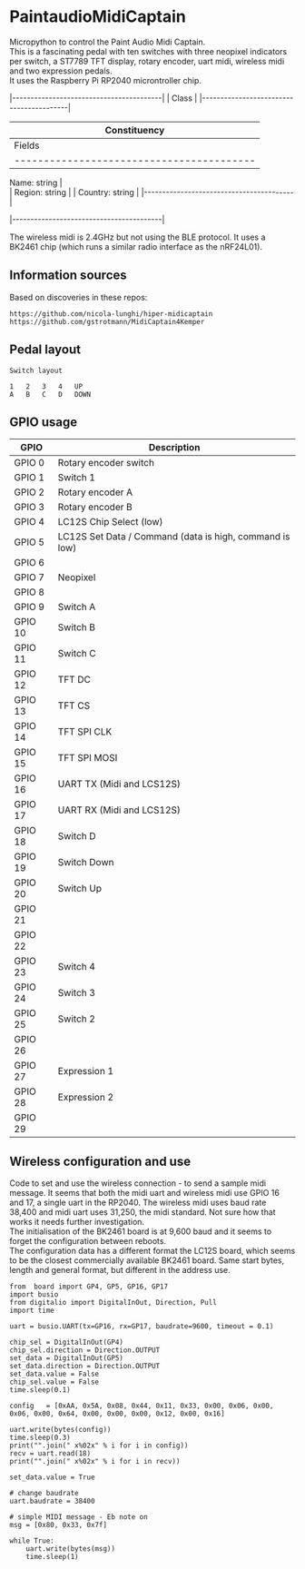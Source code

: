 # PaintaudioMidiCaptain
Micropython to control the Paint Audio Midi Captain.   
This is a fascinating pedal with ten switches with three neopixel indicators per switch, a ST7789 TFT display, rotary encoder, uart midi, wireless midi and two expression pedals.    
It uses the Raspberry Pi RP2040 microntroller chip.   

|-----------------------------------------|
| Class                                                        |
|-----------------------------------------|

| Constituency                                       | 
|-----------------------------------------|
| Fields                                                     |
|-----------------------------------------|

 Name: string                                        |    
| Region: string                                      |
| Country: string                                   |
|-----------------------------------------|
 


|-----------------------------------------|



The wireless midi is 2.4GHz but not using the BLE protocol. It uses a BK2461 chip (which runs a similar radio interface as the nRF24L01).   

## Information sources

Based on discoveries in these repos:    

```
https://github.com/nicola-lunghi/hiper-midicaptain
https://github.com/gstrotmann/MidiCaptain4Kemper

```


## Pedal layout    

```
Switch layout

1   2   3   4   UP
A   B   C   D   DOWN
````


## GPIO usage    

| GPIO     | Description                                             |
|----------|---------------------------------------------------------|
| GPIO 0   | Rotary encoder switch                                   | 
| GPIO 1   | Switch 1                                                | 
| GPIO 2   | Rotary encoder A                                        | 
| GPIO 3   | Rotary encoder B                                        |  
| GPIO 4   | LC12S Chip Select (low)                                 | 
| GPIO 5   | LC12S Set Data / Command (data is high, command is low) | 
| GPIO 6   |                                                         | 
| GPIO 7   | Neopixel                                                | 
| GPIO 8   |                                                         | 
| GPIO 9   | Switch A                                                | 
| GPIO 10  | Switch B                                                | 
| GPIO 11  | Switch C                                                | 
| GPIO 12  | TFT DC                                                  | 
| GPIO 13  | TFT CS                                                  | 
| GPIO 14  | TFT SPI CLK                                             | 
| GPIO 15  | TFT SPI MOSI                                            | 
| GPIO 16  | UART TX  (Midi and LCS12S)                              | 
| GPIO 17  | UART RX  (Midi and LCS12S)                              | 
| GPIO 18  | Switch D                                                | 
| GPIO 19  | Switch Down                                             | 
| GPIO 20  | Switch Up                                               | 
| GPIO 21  |                                                         | 
| GPIO 22  |                                                         | 
| GPIO 23  | Switch 4                                                | 
| GPIO 24  | Switch 3                                                | 
| GPIO 25  | Switch 2                                                | 
| GPIO 26  |                                                         | 
| GPIO 27  | Expression 1                                            | 
| GPIO 28  | Expression 2                                            | 
| GPIO 29  |                                                         | 


## Wireless configuration and use    

Code to set and use the wireless connection - to send a sample midi message.
It seems that both the midi uart and wireless midi use GPIO 16 and 17, a single uart in the RP2040.   The wireless midi uses baud rate 38,400 and midi uart uses 31,250, the midi standard.   Not sure how that works it needs further investigation.    
The initialisation of the BK2461 board is at 9,600 baud and it seems to forget the configuration between reboots.   
The configuration data has a different format the LC12S board, which seems to be the closest commercially available BK2461 board.  Same start bytes, length and general format, but different in the address use.   

```
from  board import GP4, GP5, GP16, GP17
import busio
from digitalio import DigitalInOut, Direction, Pull
import time
    
uart = busio.UART(tx=GP16, rx=GP17, baudrate=9600, timeout = 0.1)

chip_sel = DigitalInOut(GP4)
chip_sel.direction = Direction.OUTPUT
set_data = DigitalInOut(GP5)
set_data.direction = Direction.OUTPUT
set_data.value = False
chip_sel.value = False
time.sleep(0.1)

config   = [0xAA, 0x5A, 0x08, 0x44, 0x11, 0x33, 0x00, 0x06, 0x00, 0x06, 0x00, 0x64, 0x00, 0x00, 0x00, 0x12, 0x00, 0x16]

uart.write(bytes(config))
time.sleep(0.3)
print("".join(" x%02x" % i for i in config))
recv = uart.read(18)
print("".join(" x%02x" % i for i in recv))

set_data.value = True

# change baudrate
uart.baudrate = 38400

# simple MIDI message - Eb note on
msg = [0x80, 0x33, 0x7f] 

while True:
    uart.write(bytes(msg))
    time.sleep(1)
```

